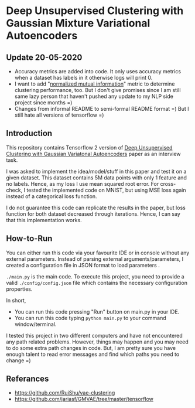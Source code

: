 # Deep Unsupervised Clustering with Gaussian Mixture Variational Autoencoders

## Update 20-05-2020

- Accuracy metrics are added into code. It only uses accuracy metrics when a dataset has labels in it otherwise logs will print 0.
- I want to add "[normalized mutual information](https://scikit-learn.org/stable/modules/generated/sklearn.metrics.normalized_mutual_info_score.html#sklearn.metrics.normalized_mutual_info_score)" metric to determine clustering performance, too. But I don't give promises since I am still same lazy person that haven't pushed any update to my NLP side project since months =) 
- Changes from informal README to semi-formal README format =) But I still hate all versions of tensorflow =)

## Introduction

This repository contains Tensorflow 2 version of [Deep Unsupervised Clustering with Gaussian Variatonal Autoencoders](https://arxiv.org/pdf/1611.02648.pdf) paper as an interview task.

I was asked to implement the idea/model/stuff in this paper and test it on a given dataset. This dataset contains 5M data points with only 1 feature and no labels. Hence, as my loss I use mean squared root error. For cross-check, I tested the implemented code on MNIST, but using MSE loss again instead of a categorical loss function. 

I do not guarantee this code can replicate the results in the paper, but loss function for both dataset decreased through iterations. Hence, I can say that this implementation works. 

## How-to-Run

You can either run this code via your favourite IDE or in console without any external parameters. Instead of parsing external  arguments/parameters, I created a configuration file in JSON format to load parameters . 

`./main.py` is the main code. To execute this project, you need to provide a valid `./config/config.json` file which contains the necessary configuration properties. 

In short,
- You can run this code pressing "Run" button on main.py in your IDE.
- You can run this code typing `python main.py` to your command window/terminal.

I tested this project in two different computers and have not encountered any path related problems. However, things may happen and you may need to do some extra path changes in code. But, I am pretty sure you have enough talent to read error messages and find which paths you need to change =)

## Referances
- https://github.com/RuiShu/vae-clustering
- https://github.com/jariasf/GMVAE/tree/master/tensorflow


